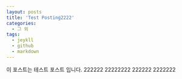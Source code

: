 ```yaml
---
layout: posts
title: 'Test Posting2222'
categories:
  - 그 외
tags:
  - jeykll
  - github
  - markdown
---
```

이 포스트는 테스트 포스트 입니다.
222222
22222222
222222
2222222
